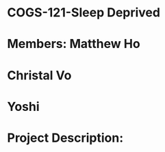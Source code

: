 # COGS-121-Sleep Deprived
# Members: Matthew Ho
#          Christal Vo
#          Yoshi
# Project Description:
